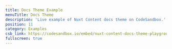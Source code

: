 ```yaml
---
title: Docs Theme Example
menuTitle: Docs Theme
description: 'Live example of Nuxt Content docs theme on CodeSandbox.'
position: 11
category: Examples
csb_link: https://codesandbox.io/embed/nuxt-content-docs-theme-playground-inwxb?hidenavigation=1&theme=dark
fullscreen: true
---
```


<code-sandbox :src="csb_link"></code-sandbox>
